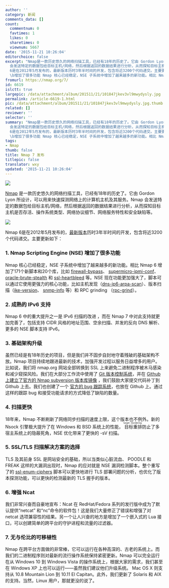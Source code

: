 ```yaml
---
author: ''
category: 新闻
comments_data: []
count:
  commentnum: 0
  favtimes: 1
  likes: 0
  sharetimes: 0
  viewnum: 5667
date: '2015-11-21 10:26:04'
editorchoice: false
excerpt: "Nmap是一款历史悠久的网络扫描工具，已经有18年的历史了。它由 Gordon Lyon 所设计，可以用来快速探测网络上的计算机主机及其服务。Nmap
  会发送特定的数据包给目标主机/网络，然后根据返回的数据结果进行分析，从而探知目标主机是否存活、操作系统类型、网络协议细节、网络服务特性和安全缺陷等。  Nmap
  6是在2012年5月发布的，最新版本历时3年半时间的开发，包含将近3200个代码递交。主要更新如下： 1. Nmap Scripting Engine (NSE)
  \b增加了很多功能 Nmap 核心已经稳定，NSE 子系统中增加了越来越多的新功能。相比 Nmap 6 增加了171个新脚"
fromurl: https://nmap.org/7/
id: 6619
islctt: true
largepic: /data/attachment/album/201511/21/101847jkev3vl9mwydysly.jpg
permalink: /article-6619-1.html
pic: /data/attachment/album/201511/21/101847jkev3vl9mwydysly.jpg.thumb.jpg
related: []
reviewer: ''
selector: ''
summary: "Nmap是一款历史悠久的网络扫描工具，已经有18年的历史了。它由 Gordon Lyon 所设计，可以用来快速探测网络上的计算机主机及其服务。Nmap
  会发送特定的数据包给目标主机/网络，然后根据返回的数据结果进行分析，从而探知目标主机是否存活、操作系统类型、网络协议细节、网络服务特性和安全缺陷等。  Nmap
  6是在2012年5月发布的，最新版本历时3年半时间的开发，包含将近3200个代码递交。主要更新如下： 1. Nmap Scripting Engine (NSE)
  \b增加了很多功能 Nmap 核心已经稳定，NSE 子系统中增加了越来越多的新功能。相比 Nmap 6 增加了171个新脚"
tags:
- Nmap
thumb: false
title: Nmap 7 发布
titlepic: false
translator: wxy
updated: '2015-11-21 10:26:04'
---
```


![](/data/attachment/album/201511/21/101847jkev3vl9mwydysly.jpg)


[Nmap](https://nmap.org/) 是一款历史悠久的网络扫描工具，已经有18年的历史了。它由 Gordon Lyon 所设计，可以用来快速探测网络上的计算机主机及其服务。Nmap 会发送特定的数据包给目标主机/网络，然后根据返回的数据结果进行分析，从而探知目标主机是否存活、操作系统类型、网络协议细节、网络服务特性和安全缺陷等。


![](/data/attachment/album/201511/21/102608euf2yjyfi11r1fh1.png)


Nmap 6是在2012年5月发布的，[最新版本](https://nmap.org/7/)历时3年半时间的开发，包含将近3200个代码递交。主要更新如下：


### **1. Nmap Scripting Engine (NSE) 增加了很多功能**


Nmap 核心已经稳定，NSE 子系统中增加了越来越多的新功能。相比 Nmap 6 增加了171个新脚本和20个库，比如 [firewall-bypass](https://nmap.org/nsedoc/scripts/firewall-bypass.html)、 [supermicro-ipmi-conf](https://nmap.org/nsedoc/scripts/supermicro-ipmi-conf.html)、 [oracle-brute-stealth](https://nmap.org/nsedoc/scripts/oracle-brute-stealth.html) 和 [ssl-heartbleed](https://nmap.org/nsedoc/scripts/ssl-heartbleed.html) 等。NSE 现在功能更加强大了，脚本可以通过它使用更强力的核心功能，比如主机发现（[dns-ip6-arpa-scan](https://nmap.org/nsedoc/scripts/dns-ip6-arpa-scan.html)）、版本扫描（[ike-version](https://nmap.org/nsedoc/scripts/ike-version.html)、 [snmp-info](https://nmap.org/nsedoc/scripts/snmp-info.html) 等）和 RPC grinding （[rpc-grind](https://nmap.org/nsedoc/scripts/rpc-grind.html)）。


### **2. 成熟的 IPv6 支持**


Nmap 6 中的重大提升之一是 IPv6 扫描的改进 ，而在 Nmap 7 中对此支持就更加完善了，包括支持 CIDR 风格的地址范围、空余扫描、并发的反向 DNS 解析、更多的 NSE 脚本支持 IPv6。


### **3. 基础架构升级**


虽然已经是有18年历史的项目，但是我们并不固步自封地守着残破的基础架构不放。Nmap 项目持续地跟进最新的技术，加强开发过程以服务日益增多的用户。比如说，我们将 nmap.org 网站全部转换到 SSL 上来避免二进制程序被木马感染和减少窥探风险。我们在大部分工作流中使用了 [Git 版本控制系统](https://git-scm.com/)，并在 [Github 上建立了官方的 Nmap subversion 版本库镜像](https://github.com/nmap/nmap) ，我们鼓励大家提交代码补丁到 Github 上去。我们也创建了一个 [官方的 bug 跟踪系统](https://github.com/nmap/nmap/issues/)，也放在 Github 上。通过这样的跟踪 bug 和接受功能请求的方式降低了缺陷的数量。


### **4. 扫描更快**


18年来，Nmap 不断刷新了网络同步扫描的速度上限，这个版本也不例外。新的 Nsock 引擎极大提升了在 Windows 和 BSD 系统上的性能，<ruby> 目标重排 <rp>  （ </rp> <rt>  target reordering </rt> <rp>  ） </rp></ruby>防止了多宿主系统上的隐蔽死角，NSE 优化带来了更快的 -sV 扫描。


### **5. SSL/TLS 扫描解决方案的选择**


TLS 及其前身 SSL 是网站安全的基础，所以当类似心脏流血、 POODLE 和 FREAK 这样的大漏洞出现时，Nmap 的应对就是 NSE 漏洞检测脚本。整个重写了的 [ssl-enum-ciphers](https://nmap.org/nsedoc/scripts/ssl-enum-ciphers.html) 脚本可以更快地进行 TLS 部署问题的分析，也优化了版本探测功能，可以更快的检测最新的 TLS 握手的版本。


### **6. 增强 Ncat**


我们非常兴奋而自豪地宣布：Ncat 在 RedHat/Fedora 系列的发行版中成为了默认提供“netcat” 和“nc”命令的软件包！这是我们大量修正了错误和增强了对 netcat 选项兼容性的结果。另一个让人兴奋的地方是增加了一个嵌入式的 Lua 接口，可以创建简单的跨平台的守护进程和流量的过滤器。


### **7. 无与伦比的可移植性**


Nmap 在跨平台方面做的非常棒，它可以运行在各种高深的、古老的系统上。而我们的二进制程序则对最新的流行操作系统保持紧密更新。Nmap 可以完全运行在从 Windows 10 到 Windows Vista 的操作系统上，根据大家的需求，我们甚至在 Windows XP 上也可以运行——虽然我们建议他们升级系统。 Mac OS X 则支持从 10.8 Mountain Lion 到 10.11 El Capitan。此外，我们更新了 Solaris 和 AIX 的支持。当然，Linux 用户，那就更没的说了。
